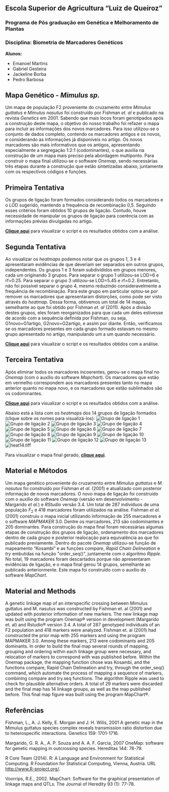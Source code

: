 ## Escola Superior de Agricultura “Luiz de Queiroz” 
### Programa de Pós graduação em Genética e Melhoramento de Plantas
### Disciplina: Biometria de Marcadores Genéticos

**Alunos:**
- Emanoel Martins
- Gabriel Gesteira
- Jackeline Borba
- Pedro Barbosa

## Mapa Genético - _Mimulus sp._

Um mapa de população F2 proveniente do cruzamento entre _Mimulus guttatus_ e _Mimulus nasutus_ foi construído por Fishman _et. al_ e publicado na revista _Genetics_ em 2001. Sabendo que mais locos foram genotipados após a construção deste mapa, o objetivo do nosso trabalho foi refazer o mapa para incluir as informações dos novos marcadores. Para isso utilizou-se o conjunto de dados completo, contendo os marcadores antigos e os novos, e considerando as informações já disponíveis no artigo.  Os novos marcadores são mais informativos que os antigos, apresentando especialmente a segregação 1:2:1 (codominantes), o que auxilia na construção de um mapa mais preciso pela abordagem multiponto. Para construir o mapa final utilizou-se o software _Onemap_, sendo necessárias três etapas durante a construção que estão sintetizadas abaixo, juntamente com os respectivos códigos e funções.

## Primeira Tentativa

Os grupos de ligação foram formados considerando todos os marcadores e o LOD sugerido, mantendo a frequência de recombinação 0,5. Seguindo esses critérios foram obtidos 10 grupos de ligação. Contudo, houve necessidade de manipular os grupos de ligação para coerência com as informações prévias divulgadas no artigo.

[**Clique aqui**](https://gabrielgesteira.github.io/Mapa-Mimulus/mapmimulus_1tentativa.html) para visualizar o script e os resultados obtidos com a análise.

## Segunda Tentativa

Ao visualizar os _heatmaps_ podemos notar que os grupos 1, 3 e 4 apresentaram evidências de que deveriam ser separados em outros grupos, independentes. Os grupos 1 e 3 foram subdivididos em grupos menores, cada um originando 3 grupos. Para separar o grupo 1 utilizou-se LOD=6 e rf=0.25. Para separar o grupo 3 utilizou-se LOD=5.45 e rf=0.2. Entretanto, não foi possível separar o grupo 4,  mesmo reduzindo consideravelmente a frequência de recombinação. Para este grupo em particular optou-se por remover os marcadores que apresentaram distorções, como pode ser visto através do _heatmap_. 
Dessa forma, obtivemos um total de 14 mapas, semelhante ao que foi obtido por Fishman _et. al_ (2011). Após a divisão destes grupos, eles foram reorganizados para que cada um deles estivesse de acordo com a sequência definida por Fishman, ou seja, G1novo=G1artigo, G2novo=G2artigo, e assim por diante. Então, verificamos se os marcadores presentes em cada grupo formado estavam no mesmo grupo apresentado no artigo, manipulando um a um quando necessário.

[**Clique aqui**](https://gabrielgesteira.github.io/Mapa-Mimulus/mapmimulus_2tentativa.html) para visualizar o script e os resultados obtidos com a análise.

## Terceira Tentativa

Após eliminar todos os marcadores incoerentes, gerou-se o mapa final no _Onemap_ (com o auxílio do software _Mapchart_). Os marcadores que estão em vermelho correspondem aos marcadores presentes tanto no mapa anterior quanto no mapa novo, e os marcadores que estão sublinhados são os codominantes.

[**Clique aqui**](https://gabrielgesteira.github.io/Mapa-Mimulus/mapmimulus_3tentativa.html) para visualizar o script e os resultados obtidos com a análise.

Abaixo está a lista com os _heatmaps_ dos 14 grupos de ligação formados (clique sobre os nomes para visualizá-los):
![Grupo de ligação 1](https://gabrielgesteira.github.io/Mapa-Mimulus/images/heat1.tiff)
![Grupo de ligação 2](https://gabrielgesteira.github.io/Mapa-Mimulus/images/heat2.tiff)
![Grupo de ligação 3](https://gabrielgesteira.github.io/Mapa-Mimulus/images/heat3.tiff)
![Grupo de ligação 4](https://gabrielgesteira.github.io/Mapa-Mimulus/images/heat4.tiff)
![Grupo de ligação 5](https://gabrielgesteira.github.io/Mapa-Mimulus/images/heat5.tiff)
![Grupo de ligação 6](https://gabrielgesteira.github.io/Mapa-Mimulus/images/heat6.tiff)
![Grupo de ligação 7](https://gabrielgesteira.github.io/Mapa-Mimulus/images/heat7.tiff)
![Grupo de ligação 8](https://gabrielgesteira.github.io/Mapa-Mimulus/images/heat8.tiff)
![Grupo de ligação 9](https://gabrielgesteira.github.io/Mapa-Mimulus/images/heat9.tiff)
![Grupo de ligação 10](https://gabrielgesteira.github.io/Mapa-Mimulus/images/heat10.tiff)
![Grupo de ligação 11](https://gabrielgesteira.github.io/Mapa-Mimulus/images/heat11.tiff)
![Grupo de ligação 12](https://gabrielgesteira.github.io/Mapa-Mimulus/images/heat12.tiff)
![Grupo de ligação 13](https://gabrielgesteira.github.io/Mapa-Mimulus/images/heat13.tiff)
![heat14.tiff](images/)

Para visualizar o mapa final gerado, [**clique aqui**](https://gabrielgesteira.github.io/Mapa-Mimulus/images/mapa_mimulus.pdf).

## Material e Métodos

Um mapa genético proveniente do cruzamento entre _Mimulus guttatus_ e _M. nasutus_ foi construído por Fishman _et al._ (2001) e atualizado com posterior informação de novos marcadores. O novo mapa de ligação foi construído com o auxílio do software _Onemap_ (versão em desenvolvimento - Margarido _et al._) e _RStudio_ versão 3.4. Um total de 287 indivíduos de uma população $F_2$ e 418 marcadores foram utilizados na análise. Fishman _et al._ (2001) construiu o mapa inicial utilizando informação de 255 marcadores e o software _MAPMAKER_ 3.0. Dentre os marcadores, 213 são codominantes e 205 dominantes. Para construção do mapa final foram necessárias algumas etapas de construção dos grupos de ligação, ordenamento dos marcadores dentro de cada grupo e posterior realocação para equivalência ao que foi publicado previamente. Dentro do pacote _Onemap_ utilizou-se função de mapeamento “Kosambi” e as funções _compare_, _Rapid Chain Delineation_ e _try_ embutidas na função "order_seq()", juntamente com o algoritmo _Ripple_. No total, 19 marcadores foram descartados porque não apresentaram evidências de ligação, e o mapa final gerou 14 grupos, semelhante ao publicado anteriormente. Este mapa foi construído com o auxílio do software _MapChart_.

## Material and Methods

A genetic linkage map of an interspecific crossing between Mimulus guttatus and M. nasutus was constructed by Fishman et. al (2001) and updated with posterior information of new markers. The new linkage map was built using the program Onemap® version in development (Margarido et. al) and Rstudio® version 3.4. A total of 287 genotyped individuals of an F2 population and 418 markers were analyzed. Fishman et. al (2001) had constructed the prior map with 255 markers and using the program MAPMAKER 3.0. Among these markers, 213 were codominants and 205 dominants. In order to build the final map several rounds of mapping, grouping and ordering within each linkage group were necessary, and relocation of markers to correspond with was published before. Within the Onemap package, the mapping function chose was Kosambi, and the functions compare, Rapid Chain Delineation and try, through the order_seq() command, which automate the process of mapping a sequence of markers, combining compare and try.seq functions. The algorithm Ripple was used to check for plausible alternative orders. A total of 29 markers were discarded and the final map has 14 linkage groups, as well as the map published before. This final map figure was built using the program MapChart®.


## Referências

Fishman, L., A. J. Kelly, E. Morgan and J. H. Wilis, 2001 A genetic map in the Mimulus guttatus species complex reveals transmission ratio distortion due to heterospecific interactions. Genetics 159: 1701-1716.

Margarido, G. R. A., A. P. Souza and A. A. F. Garcia, 2007 OneMap: software for genetic mapping in outcrossing species. Hereditas 144: 78-79.

R Core Team (2014). R: A Language and Environment for Statistical Computing. R Foundation for Statistical Computing, Vienna, Austria. URL http://www.R-project.org/.

Voorrips, R.E., 2002. MapChart: Software for the graphical presentation of linkage maps and QTLs. The Journal of Heredity 93 (1): 77-78.
